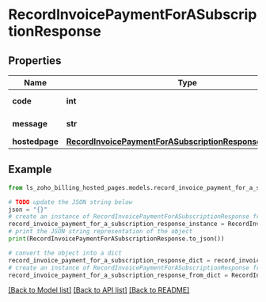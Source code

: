# RecordInvoicePaymentForASubscriptionResponse


## Properties

Name | Type | Description | Notes
------------ | ------------- | ------------- | -------------
**code** | **int** |  | [optional] [readonly] 
**message** | **str** |  | [optional] [readonly] 
**hostedpage** | [**RecordInvoicePaymentForASubscriptionResponseHostedpage**](RecordInvoicePaymentForASubscriptionResponseHostedpage.md) |  | [optional] 

## Example

```python
from ls_zoho_billing_hosted_pages.models.record_invoice_payment_for_a_subscription_response import RecordInvoicePaymentForASubscriptionResponse

# TODO update the JSON string below
json = "{}"
# create an instance of RecordInvoicePaymentForASubscriptionResponse from a JSON string
record_invoice_payment_for_a_subscription_response_instance = RecordInvoicePaymentForASubscriptionResponse.from_json(json)
# print the JSON string representation of the object
print(RecordInvoicePaymentForASubscriptionResponse.to_json())

# convert the object into a dict
record_invoice_payment_for_a_subscription_response_dict = record_invoice_payment_for_a_subscription_response_instance.to_dict()
# create an instance of RecordInvoicePaymentForASubscriptionResponse from a dict
record_invoice_payment_for_a_subscription_response_from_dict = RecordInvoicePaymentForASubscriptionResponse.from_dict(record_invoice_payment_for_a_subscription_response_dict)
```
[[Back to Model list]](../README.md#documentation-for-models) [[Back to API list]](../README.md#documentation-for-api-endpoints) [[Back to README]](../README.md)


